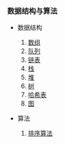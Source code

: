 ### 数据结构与算法
- 数据结构
    1. [数组](./数据结构/数组.md)
    2. [队列](./数据结构/队列.md)
    3. [链表](./数据结构/链表.md)
    4. [栈](./数据结构/栈.md)
    5. [堆](./数据结构/堆.md)
    6. [树](./数据结构/树.md)
    7. [哈希表](./数据结构/哈希表.md)
    8. [图](./数据结构/图.md)

- 算法
    1. [排序算法](./算法/排序算法.md)